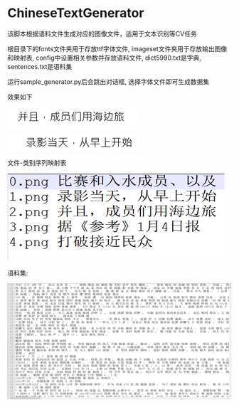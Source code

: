 # ChineseTextGenerator
该脚本根据语料文件生成对应的图像文件，适用于文本识别等CV任务
>
根目录下的fonts文件夹用于存放ttf字体文件, imageset文件夹用于存放输出图像和映射表, 
config中设置相关参数并存放语料文件, dict5990.txt是字典, sentences.txt是语料集
>
运行sample_generator.py后会跳出对话框, 选择字体文件即可生成数据集
>
效果如下
>
![效果图1](/imageset/2.png)
>
![效果图2](/imageset/1.png)
>
文件-类别序列映射表
>
![效果图3](/mapping.png)
>
语料集:
>
![效果图3](/sentences.png)
